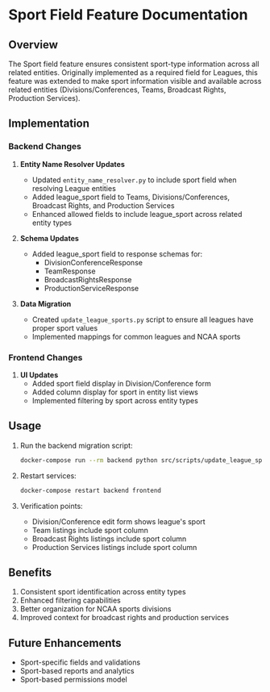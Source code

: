 # Sport Field Feature Documentation

## Overview

The Sport field feature ensures consistent sport-type information across all related entities. Originally implemented as a required field for Leagues, this feature was extended to make sport information visible and available across related entities (Divisions/Conferences, Teams, Broadcast Rights, Production Services).

## Implementation

### Backend Changes

1. **Entity Name Resolver Updates**
   - Updated `entity_name_resolver.py` to include sport field when resolving League entities
   - Added league_sport field to Teams, Divisions/Conferences, Broadcast Rights, and Production Services
   - Enhanced allowed fields to include league_sport across related entity types

2. **Schema Updates**
   - Added league_sport field to response schemas for:
     - DivisionConferenceResponse
     - TeamResponse
     - BroadcastRightsResponse
     - ProductionServiceResponse

3. **Data Migration**
   - Created `update_league_sports.py` script to ensure all leagues have proper sport values
   - Implemented mappings for common leagues and NCAA sports

### Frontend Changes

1. **UI Updates**
   - Added sport field display in Division/Conference form
   - Added column display for sport in entity list views
   - Implemented filtering by sport across entity types

## Usage

1. Run the backend migration script:

   ```bash
   docker-compose run --rm backend python src/scripts/update_league_sports.py
   ```

2. Restart services:

   ```bash
   docker-compose restart backend frontend
   ```

3. Verification points:
   - Division/Conference edit form shows league's sport
   - Team listings include sport column
   - Broadcast Rights listings include sport column
   - Production Services listings include sport column

## Benefits

1. Consistent sport identification across entity types
2. Enhanced filtering capabilities
3. Better organization for NCAA sports divisions
4. Improved context for broadcast rights and production services

## Future Enhancements

- Sport-specific fields and validations
- Sport-based reports and analytics
- Sport-based permissions model
